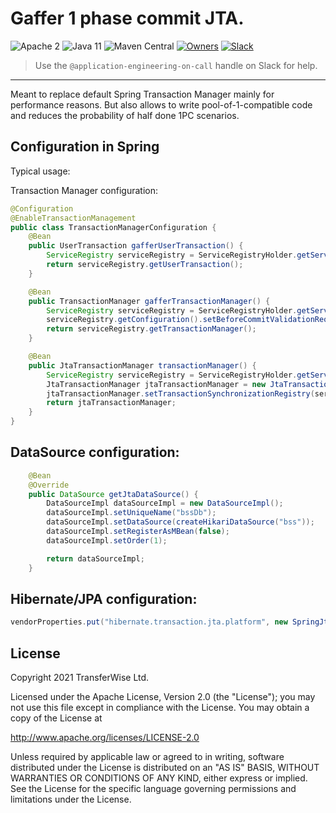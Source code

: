 # Gaffer 1 phase commit JTA.

![Apache 2](https://img.shields.io/hexpm/l/plug.svg)
![Java 11](https://img.shields.io/badge/Java-11-blue.svg)
![Maven Central](https://badgen.net/maven/v/maven-central/com.transferwise.common/tw-gaffer-jta)
[![Owners](https://img.shields.io/badge/team-AppEng-blueviolet.svg?logo=wise)](https://transferwise.atlassian.net/wiki/spaces/EKB/pages/2520812116/Application+Engineering+Team) [![Slack](https://img.shields.io/badge/slack-sre--guild-blue.svg?logo=slack)](https://app.slack.com/client/T026FB76G/CLR1U8SNS)
> Use the `@application-engineering-on-call` handle on Slack for help.
---

Meant to replace default Spring Transaction Manager mainly for performance reasons. But also allows to write pool-of-1-compatible
code and reduces the probability of half done 1PC scenarios.

## Configuration in Spring
Typical usage:

Transaction Manager configuration:
```java
@Configuration
@EnableTransactionManagement
public class TransactionManagerConfiguration {
	@Bean
	public UserTransaction gafferUserTransaction() {
		ServiceRegistry serviceRegistry = ServiceRegistryHolder.getServiceRegistry();
		return serviceRegistry.getUserTransaction();
	}

	@Bean
	public TransactionManager gafferTransactionManager() {
		ServiceRegistry serviceRegistry = ServiceRegistryHolder.getServiceRegistry();
		serviceRegistry.getConfiguration().setBeforeCommitValidationRequiredTimeMs(30000);
		return serviceRegistry.getTransactionManager();
	}

	@Bean
	public JtaTransactionManager transactionManager() {
		ServiceRegistry serviceRegistry = ServiceRegistryHolder.getServiceRegistry();
		JtaTransactionManager jtaTransactionManager = new JtaTransactionManager(gafferUserTransaction(), gafferTransactionManager());
		jtaTransactionManager.setTransactionSynchronizationRegistry(serviceRegistry.getTransactionSynchronizationRegistry());
		return jtaTransactionManager;
	}
}
```

## DataSource configuration:
```java
    @Bean
	@Override
	public DataSource getJtaDataSource() {
		DataSourceImpl dataSourceImpl = new DataSourceImpl();
		dataSourceImpl.setUniqueName("bssDb");
		dataSourceImpl.setDataSource(createHikariDataSource("bss"));
		dataSourceImpl.setRegisterAsMBean(false);
		dataSourceImpl.setOrder(1);

		return dataSourceImpl;
	}
```

## Hibernate/JPA configuration:
```java
vendorProperties.put("hibernate.transaction.jta.platform", new SpringJtaPlatform(jtaTransactionManager));
```

## License
Copyright 2021 TransferWise Ltd.

Licensed under the Apache License, Version 2.0 (the "License");
you may not use this file except in compliance with the License.
You may obtain a copy of the License at

http://www.apache.org/licenses/LICENSE-2.0

Unless required by applicable law or agreed to in writing, software
distributed under the License is distributed on an "AS IS" BASIS,
WITHOUT WARRANTIES OR CONDITIONS OF ANY KIND, either express or implied.
See the License for the specific language governing permissions and
limitations under the License.
